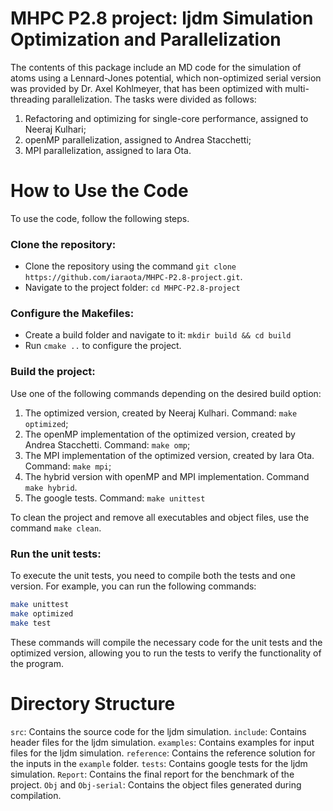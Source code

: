 # MHPC P2.8 project: ljdm Simulation Optimization and Parallelization
The contents of this package include an MD code for the simulation of atoms using a Lennard-Jones potential, which non-optimized serial version was provided by Dr. Axel Kohlmeyer, that has been optimized with multi-threading parallelization.
The tasks were divided as follows:

1. Refactoring and optimizing for single-core performance, assigned to Neeraj Kulhari; 
2. openMP parallelization, assigned to Andrea Stacchetti; 
3. MPI parallelization, assigned to Iara Ota.

# How to Use the Code

To use the code, follow the following steps.

### Clone the repository:
- Clone the repository using the command `git clone https://github.com/iaraota/MHPC-P2.8-project.git`.
- Navigate to the project folder: `cd MHPC-P2.8-project`

### Configure the Makefiles:
- Create a build folder and navigate to it: `mkdir build && cd build` 
- Run `cmake ..` to configure the project.

### Build the project:
Use one of the following commands depending on the desired build option:
1. The optimized version, created by Neeraj Kulhari. Command: `make optimized`; 
2. The openMP implementation of the optimized version, created by Andrea Stacchetti. Command: `make omp`; 
3. The MPI implementation of the optimized version, created by Iara Ota. Command: `make mpi`; 
4. The hybrid version with openMP and MPI implementation. Command `make hybrid`.
5. The google tests. Command: `make unittest`

To clean the project and remove all executables and object files, use the command `make clean`.

### Run the unit tests:
To execute the unit tests, you need to compile both the tests and one version. For example, you can run the following commands:
```bash
make unittest
make optimized
make test
``` 
These commands will compile the necessary code for the unit tests and the optimized version, allowing you to run the tests to verify the functionality of the program.

# Directory Structure

`src`: Contains the source code for the ljdm simulation.
`include`: Contains header files for the ljdm simulation.
`examples`: Contains examples for input files for the ljdm simulation.
`reference`: Contains the reference solution for the inputs in the `example` folder.
`tests`: Contains google tests for the ljdm simulation.
`Report`: Contains the final report for the benchmark of the project.
`Obj` and `Obj-serial`: Contains the object files generated during compilation.
